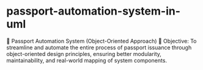 # passport-automation-system-in-uml
🛂 Passport Automation System (Object-Oriented Approach) 🎯 Objective: To streamline and automate the entire process of passport issuance through object-oriented design principles, ensuring better modularity, maintainability, and real-world mapping of system components.
